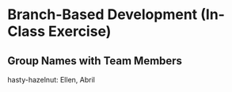 # Branch-Based Development (In-Class Exercise)

## Group Names with Team Members
hasty-hazelnut: Ellen, Abril
